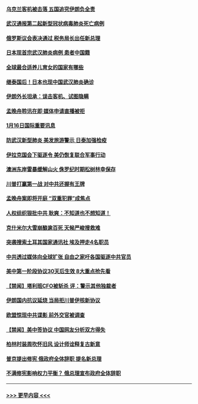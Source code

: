 #### [乌克兰客机被击落 五国追究伊朗负全责](../pages/prog202/a102754374.md?t=01170633) 
#### [武汉通报第二起新型冠状病毒肺炎死亡病例](../pages/prog202/a102754298.md?t=01170633) 
#### [俄罗斯议会表决通过 税务局长出任新总理](../pages/prog202/a102754288.md?t=01170633) 
#### [日本现首宗武汉肺炎病例 患者中国籍](../pages/prog202/a102754250.md?t=01170633) 
#### [全球最合适养儿育女的国家有哪些](../pages/prog202/a102754198.md?t=01170633) 
#### [继泰国后！日本也现中国武汉肺炎确诊](../pages/prog202/a102754064.md?t=01170633) 
#### [伊朗外长坦承：误击客机、试图隐瞒](../pages/prog202/a102754062.md?t=01170633) 
#### [孟晚舟聆讯在即 媒体申请直播被拒](../pages/prog202/a102754058.md?t=01170633) 
#### [1月16日国际重要讯息](../pages/prog202/a102754054.md?t=01170633) 
#### [防武汉新型肺炎 美发旅游警示 日泰加强检疫](../pages/prog202/a102753986.md?t=01170633) 
#### [伊拉克国会下驱逐令 美仍恢复联合军事行动](../pages/prog202/a102753975.md?t=01170633) 
#### [澳洲东岸雷暴缓解山火 侏罗纪时期松树林幸保存](../pages/prog202/a102753943.md?t=01170633) 
#### [川普打赢第一战 对中共还握有王牌](../pages/prog202/a102753874.md?t=01170633) 
#### [孟晚舟案即将开庭 “双重犯罪”成焦点](../pages/prog202/a102753891.md?t=01170633) 
#### [人权组织狠批中共 耿爽：不知道也不想知道！](../pages/prog202/a102753872.md?t=01170633) 
#### [克什米尔大雪崩酿逾百死 天候严峻搜救难](../pages/prog202/a102753837.md?t=01170633) 
#### [突袭搜索土耳其国家通讯社 埃及押走4名职员](../pages/prog202/a102753805.md?t=01170633) 
#### [中共透过媒体向全球扩张 自由之家吁各国驱逐中共官员](../pages/prog202/a102753798.md?t=01170633) 
#### [美中第一阶段协议30天后生效 8大重点抢先看](../pages/prog202/a102753782.md?t=01170633) 
#### [【禁闻】塔利班CFO被斩杀 评：警示其他独裁者](../pages/prog202/a102753756.md?t=01170633) 
#### [伊朗国内抗议延烧 当局拒川普伊核新协议](../pages/prog202/a102753697.md?t=01170633) 
#### [欧盟惊现中共谍影 前外交官被调查](../pages/prog202/a102753660.md?t=01170633) 
#### [【禁闻】美中签协议 中国网友分析双方得失](../pages/prog202/a102753688.md?t=01170633) 
#### [柏林时装周吹怀旧风 设计师诠释复古新意](../pages/prog202/a102753637.md?t=01170633) 
#### [普京提出修宪 俄政府全体辞职 提名新总理](../pages/prog202/a102753597.md?t=01170633) 
#### [不满修宪影响权力平衡？ 俄总理宣布政府全体辞职](../pages/prog202/a102753541.md?t=01170633) 

----
#### [ >>> 更早内容 <<< ](../indexes/prog202-earlier.md)
